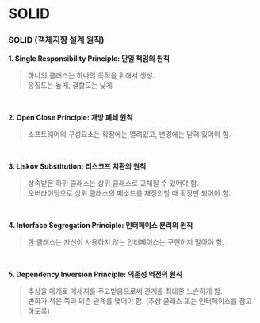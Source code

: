 # SOLID

### SOLID (객체지향 설계 원칙)

**1. Single Responsibility Principle: 단일 책임의 원칙**
<br>

> 하나의 클래스는 하나의 목적을 위해서 생성.
> <br>
> 응집도는 높게, 결합도는 낮게

<br>

**2. Open Close Principle: 개방 폐쇄 원칙**
<br>

> 소프트웨어의 구성요소는 확장에는 열려있고, 변경에는 닫혀 있어야 함.

<br>

**3. Liskov Substitution: 리스코프 치환의 원칙**
<br>

> 상속받은 하위 클래스는 상위 클래스로 교체될 수 있어야 함.
> <br>
> 오버라이딩으로 상위 클래스의 메소드를 재정의할 때 확장만 되어야 함.

<br>

**4. Interface Segregation Principle: 인터페이스 분리의 원칙**
<br>

> 한 클래스는 자신이 사용하지 않는 인터페이스는 구현하지 말아야 함.

<br>

**5. Dependency Inversion Principle: 의존성 역전의 원칙**
<br>

> 추상을 매개로 메세지를 주고받음으로써 관계를 최대한 느슨하게 함.
> <br>
> 변화가 적은 쪽과 의존 관계를 맺어야 함. (추상 클래스 또는 인터페이스를 참고하도록)
